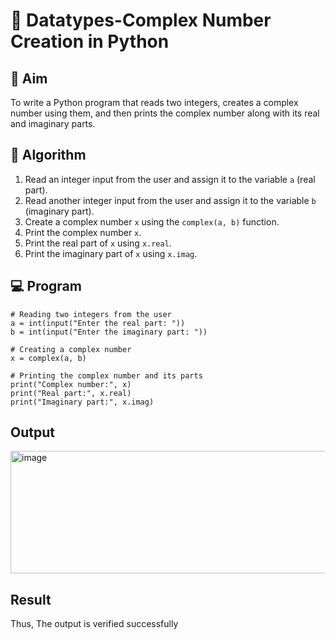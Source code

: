 # 🧮 Datatypes-Complex Number Creation in Python

## 🎯 Aim
To write a Python program that reads two integers, creates a complex number using them, and then prints the complex number along with its real and imaginary parts.

## 🧠 Algorithm
1. Read an integer input from the user and assign it to the variable `a` (real part).
2. Read another integer input from the user and assign it to the variable `b` (imaginary part).
3. Create a complex number `x` using the `complex(a, b)` function.
4. Print the complex number `x`.
5. Print the real part of `x` using `x.real`.
6. Print the imaginary part of `x` using `x.imag`.

## 💻 Program
```
# Reading two integers from the user
a = int(input("Enter the real part: "))
b = int(input("Enter the imaginary part: "))

# Creating a complex number
x = complex(a, b)

# Printing the complex number and its parts
print("Complex number:", x)
print("Real part:", x.real)
print("Imaginary part:", x.imag)
```

## Output
<img width="529" height="196" alt="image" src="https://github.com/user-attachments/assets/cf2c60aa-6fae-4bb5-9827-bfc9f500b739" />

## Result
Thus, The output is verified successfully
